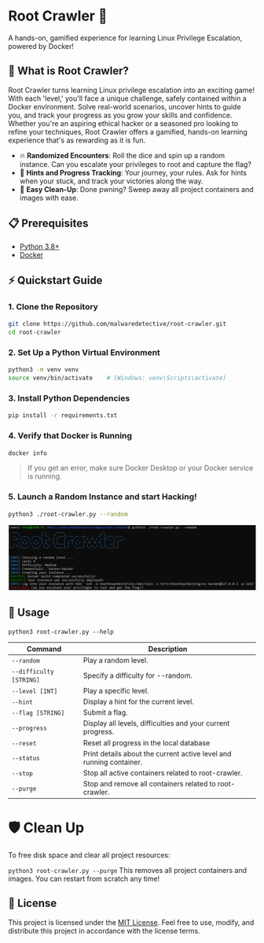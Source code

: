# Root Crawler 🐧

A hands-on, gamified experience for learning Linux Privilege Escalation, powered by Docker!

## 🧩 What is Root Crawler?

Root Crawler turns learning Linux privilege escalation into an exciting game! With each 'level,' you'll face a unique challenge, safely contained within a Docker environment. Solve real-world scenarios, uncover hints to guide you, and track your progress as you grow your skills and confidence. Whether you're an aspiring ethical hacker or a seasoned pro looking to refine your techniques, Root Crawler offers a gamified, hands-on learning experience that's as rewarding as it is fun.

- 🔥 **Randomized Encounters**: Roll the dice and spin up a random instance. Can you escalate your privileges to root and capture the flag?
- 🤖 **Hints and Progress Tracking**: Your journey, your rules. Ask for hints when your stuck, and track your victories along the way.
- 🐳 **Easy Clean-Up**: Done pwning? Sweep away all project containers and images with ease.

## 📋 Prerequisites

- [Python 3.8+](https://www.python.org/downloads/)
- [Docker](https://www.docker.com/get-started/)

## ⚡ Quickstart Guide

### 1. Clone the Repository

```bash
git clone https://github.com/malwaredetective/root-crawler.git
cd root-crawler
```

### 2. Set Up a Python Virtual Environment

```bash
python3 -m venv venv
source venv/bin/activate    # (Windows: venv\Scripts\activate)
```
### 3. Install Python Dependencies
```bash
pip install -r requirements.txt
```

### 4. Verify that Docker is Running
```bash
docker info
```

> If you get an error, make sure Docker Desktop or your Docker service is running.

### 5. Launch a Random Instance and start Hacking!
```bash
python3 ./root-crawler.py --random
```

![Screenshot](assets/root-crawler.png)

## 🚀 Usage

`python3 root-crawler.py --help`

| Command | Description |
| --- | --- |
| `--random` | Play a random level. |
| `--difficulty [STRING]` | Specify a difficulty for --random. |
| `--level [INT]` | Play a specific level. |
| `--hint` | Display a hint for the current level. |
| `--flag [STRING]` | Submit a flag. |
| `--progress` | Display all levels, difficulties and your current progress. |
| `--reset` | Reset all progress in the local database |
| `--status` | Print details about the current active level and running container. |
| `--stop` | Stop all active containers related to root-crawler. |
| `--purge` | Stop and remove all containers related to root-crawler. |

# 🛡️ Clean Up
To free disk space and clear all project resources:

`python3 root-crawler.py --purge`
This removes all project containers and images. You can restart from scratch any time!

## 📝 License
This project is licensed under the [MIT License](LICENSE). Feel free to use, modify, and distribute this project in accordance with the license terms.
